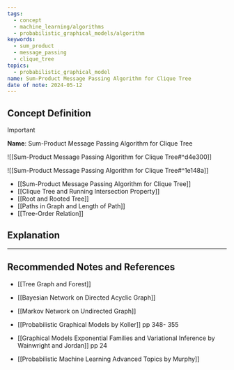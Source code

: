 ```yaml
---
tags:
  - concept
  - machine_learning/algorithms
  - probabilistic_graphical_models/algorithm
keywords:
  - sum_product
  - message_passing
  - clique_tree
topics:
  - probabilistic_graphical_model
name: Sum-Product Message Passing Algorithm for Clique Tree
date of note: 2024-05-12
---
```


## Concept Definition

>[!important]
>**Name**: Sum-Product Message Passing Algorithm for Clique Tree

![[Sum-Product Message Passing Algorithm for Clique Tree#^d4e300]]

![[Sum-Product Message Passing Algorithm for Clique Tree#^1e148a]]


- [[Sum-Product Message Passing Algorithm for Clique Tree]]
- [[Clique Tree and Running Intersection Property]]
- [[Root and Rooted Tree]]
- [[Paths in Graph and Length of Path]]
- [[Tree-Order Relation]]



## Explanation







-----------
##  Recommended Notes and References





- [[Tree Graph and Forest]]

- [[Bayesian Network on Directed Acyclic Graph]]
- [[Markov Network on Undirected Graph]]


- [[Probabilistic Graphical Models by Koller]] pp 348- 355
- [[Graphical Models Exponential Families and Variational Inference by Wainwright and Jordan]] pp 24
- [[Probabilistic Machine Learning Advanced Topics by Murphy]]
